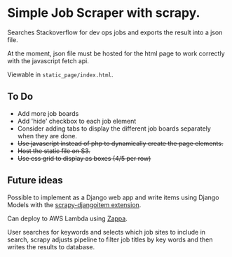 # Simple Job Scraper with scrapy.

Searches Stackoverflow for dev ops jobs and exports the result into a json file.

At the moment, json file must be hosted for the html page to work correctly with the javascript fetch api.

Viewable in `static_page/index.html`. 

## To Do
- Add more job boards
- Add 'hide' checkbox to each job element
- Consider adding tabs to display the different job boards separately when they are done.
- ~~Use javascript instead of php to dynamically create the page elements.~~
- ~~Host the static file on S3.~~
- ~~Use css grid to display as boxes (4/5 per row)~~

## Future ideas

Possible to implement as a Django web app and write items using Django Models with the [scrapy-djangoitem extension](https://github.com/scrapy-plugins/scrapy-djangoitem).

Can deploy to AWS Lambda using [Zappa](https://github.com/Miserlou/Zappa).

User searches for keywords and selects which job sites to include in search, scrapy adjusts pipeline to filter job titles by key words and then writes the results to database.
